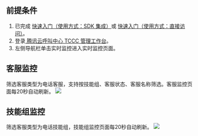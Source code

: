 ## 前提条件
1. 已完成 [快速入门（使用方式：SDK 集成）](https://cloud.tencent.com/document/product/679/73495)或 [快速入门（使用方式：直接访问）](https://cloud.tencent.com/document/product/679/73496)。
2. 登录[ 腾讯云呼叫中心 TCCC 管理工作台](https://cloud.tencent.com/document/product/679/73497#logintccc)。
3. 左侧导航栏单击实时监控进入实时监控页面。

## 客服监控
筛选客服类型为电话客服，支持按技能组、客服状态、客服名称筛选。客服监控页面每20秒自动刷新。
![](https://qcloudimg.tencent-cloud.cn/raw/afac307ede727f02d8e1b4dbea60aee7.png)

## 技能组监控
筛选客服类型为电话技能组，技能组监控页面每20秒自动刷新。
![](https://qcloudimg.tencent-cloud.cn/raw/3ea404dbe19c1d4c06b8efc9c945ff67.png)
